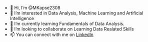 - 👋 Hi, I’m @MKapse2308
- 👀 I’m interested in Data Analysis, Machine Learning and Artificial Intelligence
- 🌱 I’m currently learning Fundamentals of Data Analysis.
- 💞️ I’m looking to collaborate on Learning Data Realated Skills
- 📫 You can connect with me on [LinkedIn](https://www.linkedin.com/in/mandaar-kapse-913037251/)

<!---
MKapse2308/MKapse2308 is a ✨ special ✨ repository because its `README.md` (this file) appears on your GitHub profile.
You can click the Preview link to take a look at your changes.
--->
